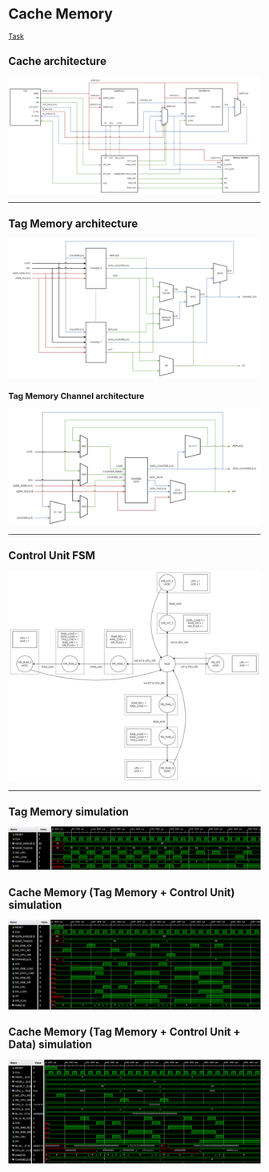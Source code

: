 # Cache Memory
[Task](/cache-memory/docs/cache-memory.pdf)

## Cache architecture
![](/cache-memory/docs/images/cache/cache-memory-cache-arch.png)
___
## Tag Memory architecture
![](/cache-memory/docs/images/cache/cache-memory-tag-memory-arch.png)
### Tag Memory Channel architecture
![](/cache-memory/docs/images/cache/cache-memory-tag-memory-channel-arch.png)
___
## Control Unit FSM
![](/cache-memory/docs/images/cache/cache-memory-control-unit-FSM.png)
___
## Tag Memory simulation
![](/cache-memory/docs/images/simulations/cache-tag-memory.png)

## Cache Memory (Tag Memory + Control Unit) simulation
![](/cache-memory/docs/images/simulations/cache-with-control-unit.png)

## Cache Memory (Tag Memory + Control Unit + Data) simulation
![](/cache-memory/docs/images/simulations/cache-with-data.png)
